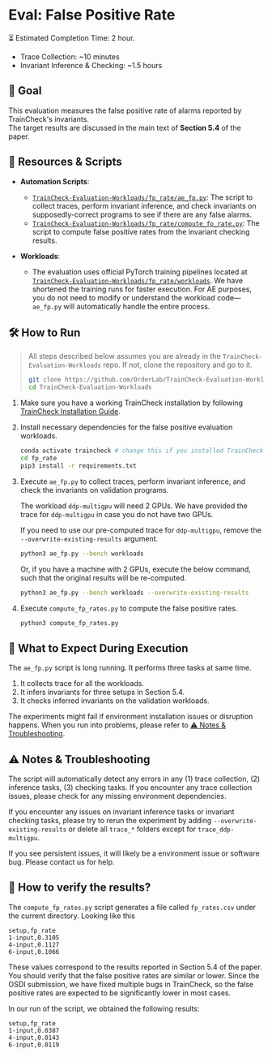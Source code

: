 # Eval: False Positive Rate

⏳ Estimated Completion Time: 2 hour.
- Trace Collection: ~10 minutes
- Invariant Inference & Checking: ~1.5 hours

## 🎯 Goal

This evaluation measures the false positive rate of alarms reported by TrainCheck's invariants.  
The target results are discussed in the main text of **Section 5.4** of the paper.

## 📂 Resources & Scripts

- **Automation Scripts**:
  - [`TrainCheck-Evaluation-Workloads/fp_rate/ae_fp.py`](https://github.com/OrderLab/TrainCheck-Evaluation-Workloads/blob/main/fp_rate/ae_fp.py): The script to collect traces, perform invariant inference, and check invariants on supposedly-correct programs to see if there are any false alarms.
  - [`TrainCheck-Evaluation-Workloads/fp_rate/compute_fp_rate.py`](https://github.com/OrderLab/TrainCheck-Evaluation-Workloads/blob/main/fp_rate/compute_fp_rate.py): The script to compute false positive rates from the invariant checking results.

- **Workloads**:
  - The evaluation uses official PyTorch training pipelines located at [`TrainCheck-Evaluation-Workloads/fp_rate/workloads`](https://github.com/OrderLab/TrainCheck-Evaluation-Workloads/tree/main/fp_rate/workloads).
    We have shortened the training runs for faster execution.
    For AE purposes, you do not need to modify or understand the workload code—`ae_fp.py` will automatically handle the entire process.

## 🛠 How to Run

> All steps described below assumes you are already in the `TrainCheck-Evaluation-Workloads` repo. If not, clone the repository and go to it.
> ```bash
> git clone https://github.com/OrderLab/TrainCheck-Evaluation-Workloads.git
> cd TrainCheck-Evaluation-Workloads
> ```

1. Make sure you have a working TrainCheck installation by following [TrainCheck Installation Guide](./installation-guide.md).

2. Install necessary dependencies for the false positive evaluation workloads.
    ```bash
    conda activate traincheck # change this if you installed TrainCheck in a different environment.
    cd fp_rate
    pip3 install -r requirements.txt
    ```

3. Execute `ae_fp.py` to collect traces, perform invariant inference, and check the invariants on validation programs.

    The workload `ddp-multigpu` will need 2 GPUs. We have provided the trace for `ddp-multigpu` in case you do not have two GPUs.

    If you need to use our pre-computed trace for `ddp-multigpu`, remove the `--overwrite-existing-results` argument.
    ```bash
    python3 ae_fp.py --bench workloads
    ```

    Or, if you have a machine with 2 GPUs, execute the below command, such that the original results will be re-computed.
    ```bash
    python3 ae_fp.py --bench workloads --overwrite-existing-results
    ```

4. Execute `compute_fp_rates.py` to compute the false positive rates.

    ```bash
    python3 compute_fp_rates.py
    ```

## 👀 What to Expect During Execution

The `ae_fp.py` script is long running. It performs three tasks at same time. 
1. It collects trace for all the workloads.
2. It infers invariants for three setups in Section 5.4.
3. It checks inferred invariants on the validation workloads.

The experiments might fail if environment installation issues or disruption happens. When you run into problems, please refer to [⚠️ Notes & Troubleshooting](#️-notes--troubleshooting).

## ⚠️ Notes & Troubleshooting

The script will automatically detect any errors in any (1) trace collection, (2) inference tasks, (3) checking tasks. If you encounter any trace collection issues, please check for any missing environment dependencies.

If you encounter any issues on invariant inference tasks or invariant checking tasks, please try to rerun the experiment by adding `--overwrite-existing-results` or delete all `trace_*` folders except for `trace_ddp-multigpu`.

If you see persistent issues, it will likely be a environment issue or software bug. Please contact us for help.

## 🧐 How to verify the results?

The `compute_fp_rates.py` script generates a file called `fp_rates.csv` under the current directory. Looking like this

```csv
setup,fp_rate
1-input,0.3105
4-input,0.1127
6-input,0.1066
```

These values correspond to the results reported in Section 5.4 of the paper.
You should verify that the false positive rates are similar or lower. Since the OSDI submission, we have fixed multiple bugs in TrainCheck, so the false positive rates are expected to be significantly lower in most cases.

In our run of the script, we obtained the following results:
```csv
setup,fp_rate
1-input,0.0387
4-input,0.0143
6-input,0.0119
```
